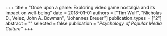 +++
title = "Once upon a game: Exploring video game nostalgia and its impact on well-being"
date = 2018-01-01
authors = ["Tim Wulf", "Nicholas D., Velez, John A. Bowman", "Johannes Breuer"]
publication_types = ["2"]
abstract = ""
selected = false
publication = "*Psychology of Popular Media Culture*"
+++

